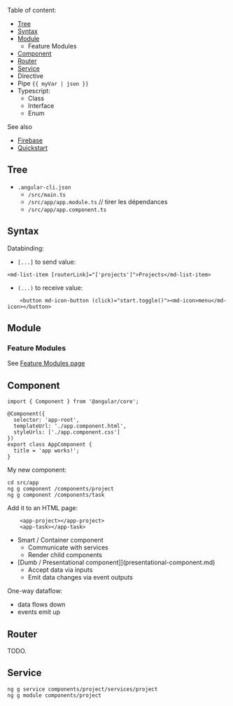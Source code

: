 Table of content:

- [Tree](#tree)
- [Syntax](#syntax)
- [Module](#module)
  - Feature Modules
- [Component](#component)
- [Router](#router)
- [Service](#service)
- Directive
- Pipe `{{ myVar | json }}`
- Typescript:
  - Class
  - Interface
  - Enum

See also

- [Firebase](firebase.md)
- [Quickstart](quickstart.md)

## Tree

- `.angular-cli.json`
  - `/src/main.ts`
  - `/src/app/app.module.ts` // tirer les dépendances
  - `/src/app/app.component.ts`


## Syntax

Databinding:

- `[...]` to send value:

```
<md-list-item [routerLink]="['projects']">Projects</md-list-item>
```

- `(...)` to receive value:

```
    <button md-icon-button (click)="start.toggle()"><md-icon>menu</md-icon></button>
```



## Module

### Feature Modules

See [Feature Modules page](feature-module.md)



## Component

```
import { Component } from '@angular/core';

@Component({
  selector: 'app-root',
  templateUrl: './app.component.html',
  styleUrls: ['./app.component.css']
})
export class AppComponent {
  title = 'app works!';
}
```

My new component:

```
cd src/app
ng g component /components/project
ng g component /components/task
```

Add it to an HTML page:

```
    <app-project></app-project>
    <app-task></app-task>
```

* Smart / Container component
  * Communicate with services
  * Render child components
* [Dumb / Presentational component]](presentational-component.md)
  * Accept data via inputs
  * Emit data changes via event outputs

One-way dataflow:
- data flows down
- events emit up


## Router

TODO.


## Service

```
ng g service components/project/services/project
ng g module components/project
```

